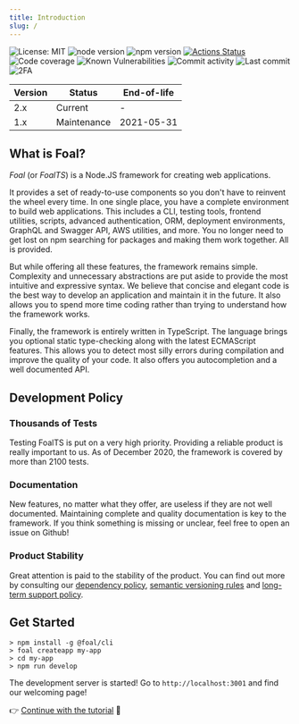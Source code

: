```yaml
---
title: Introduction
slug: /
---
```


![License: MIT](https://img.shields.io/badge/License-MIT-blue.svg)
![node version](https://img.shields.io/badge/node-%3E%3D10-brightgreen.svg)
![npm version](https://badge.fury.io/js/%40foal%2Fcore.svg)
[![Actions Status](https://github.com/FoalTS/foal/workflows/Test/badge.svg)](https://github.com/FoalTS/foal/actions)
![Code coverage](https://codecov.io/gh/FoalTS/foal/branch/master/graphs/badge.svg)
![Known Vulnerabilities](https://snyk.io/test/github/foalts/foal/badge.svg)
![Commit activity](https://img.shields.io/github/commit-activity/y/FoalTS/foal.svg)
![Last commit](https://img.shields.io/github/last-commit/FoalTS/foal.svg)
![2FA](https://img.shields.io/badge/2FA-npm,%20GitHub-green.svg)

| Version | Status | End-of-life |
| --- | --- | --- |
| 2.x | Current | - |
| 1.x | Maintenance | 2021-05-31 |

## What is Foal?

*Foal* (or *FoalTS*) is a Node.JS framework for creating web applications.

It provides a set of ready-to-use components so you don't have to reinvent the wheel every time. In one single place, you have a complete environment to build web applications. This includes a CLI, testing tools, frontend utilities, scripts, advanced authentication, ORM, deployment environments, GraphQL and Swagger API, AWS utilities, and more. You no longer need to get lost on npm searching for packages and making them work together. All is provided.

But while offering all these features, the framework remains simple. Complexity and unnecessary abstractions are put aside to provide the most intuitive and expressive syntax. We believe that concise and elegant code is the best way to develop an application and maintain it in the future. It also allows you to spend more time coding rather than trying to understand how the framework works.

Finally, the framework is entirely written in TypeScript. The language brings you optional static type-checking along with the latest ECMAScript features. This allows you to detect most silly errors during compilation and improve the quality of your code. It also offers you autocompletion and a well documented API.

## Development Policy

### Thousands of Tests

Testing FoalTS is put on a very high priority. Providing a reliable product is really important to us. As of December 2020, the framework is covered by more than 2100 tests.

### Documentation

New features, no matter what they offer, are useless if they are not well documented. Maintaining complete and quality documentation is key to the framework. If you think something is missing or unclear, feel free to open an issue on Github!

### Product Stability

Great attention is paid to the stability of the product. You can find out more by consulting our [dependency policy](https://github.com/FoalTS/foal/blob/master/.github/CONTRIBUTING.MD#dependency-policy), [semantic versioning rules](https://github.com/FoalTS/foal/blob/master/.github/CONTRIBUTING.MD#semantic-versioning) and [long-term support policy](https://github.com/FoalTS/foal/blob/master/.github/CONTRIBUTING.MD#long-term-support-policy-and-schedule).

## Get Started

```
> npm install -g @foal/cli
> foal createapp my-app
> cd my-app
> npm run develop
```

The development server is started! Go to `http://localhost:3001` and find our welcoming page!

👉 [Continue with the tutorial](./tutorials/simple-todo-list/1-installation) 🌱